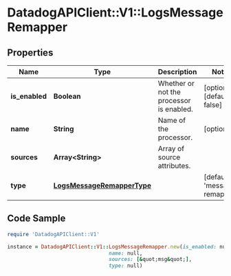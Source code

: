 # DatadogAPIClient::V1::LogsMessageRemapper

## Properties

Name | Type | Description | Notes
------------ | ------------- | ------------- | -------------
**is_enabled** | **Boolean** | Whether or not the processor is enabled. | [optional] [default to false]
**name** | **String** | Name of the processor. | [optional] 
**sources** | **Array&lt;String&gt;** | Array of source attributes. | 
**type** | [**LogsMessageRemapperType**](LogsMessageRemapperType.md) |  | [default to &#39;message-remapper&#39;]

## Code Sample

```ruby
require 'DatadogAPIClient::V1'

instance = DatadogAPIClient::V1::LogsMessageRemapper.new(is_enabled: null,
                                 name: null,
                                 sources: [&quot;msg&quot;],
                                 type: null)
```


